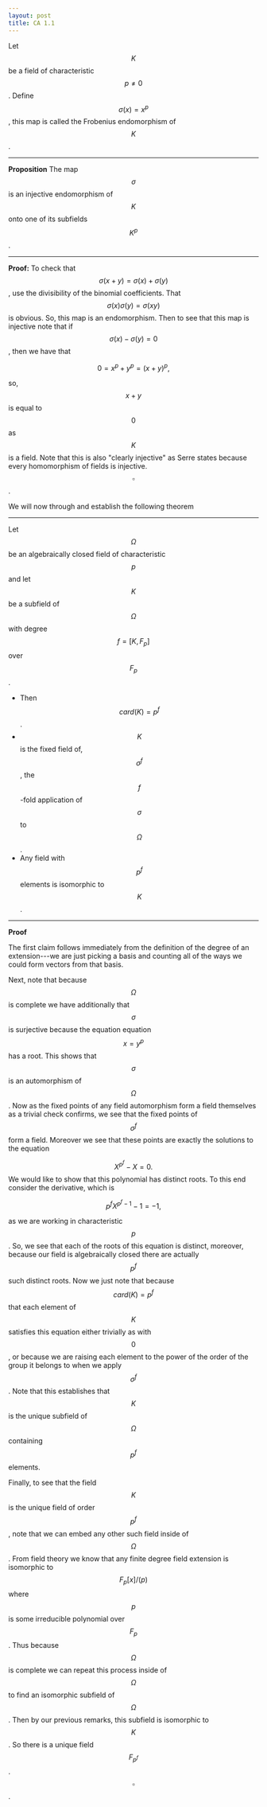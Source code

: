 ```yaml
---
layout: post
title: CA 1.1
---
```



Let $$K$$ be a field of characteristic $$p\neq 0$$. Define $$\sigma(x)=x^p$$, this map is called the Frobenius endomorphism of $$K$$. 


---------------------------------------------
**Proposition** The map $$\sigma$$ is an injective endomorphism of $$K$$ onto one of its subfields $$K^p$$. 

---------------------------------------------
**Proof:** To check that $$\sigma(x+y)=\sigma(x)+\sigma(y)$$, use the divisibility of the binomial coefficients. That $$\sigma(x)\sigma(y)=\sigma(xy)$$ is obvious. So, this map is an endomorphism. Then to see that this map is injective note that if $$\sigma(x)-\sigma(y)=0$$, then we have that 

$$
0=x^p+y^p=(x+y)^p,
$$

so, $$x+y$$ is equal to $$0$$ as $$K$$ is a field. Note that this is also "clearly injective" as Serre states because every homomorphism of fields is injective. $$\square$$. 

We will now through and establish the following theorem

---------------------------------------------
Let $$\Omega$$ be an algebraically closed field of characteristic $$p$$ and let $$K$$ be a subfield of $$\Omega$$ with degree $$f=[K,F_p]$$ over $$F_p$$. 

* Then $$card(K)=p^f$$. 
* $$K$$ is the fixed field of, $$\sigma^f$$, the $$f$$-fold application of $$\sigma$$ to $$\Omega$$.
* Any field with $$p^f$$ elements is isomorphic to $$K$$.


---------------------------------------------

**Proof**

The first claim follows immediately from the definition of the degree of an extension---we are just picking a basis and counting all of the ways we could form vectors from that basis. 

Next, note that because $$\Omega$$ is complete we have additionally that $$\sigma$$ is surjective because the equation equation $$x=y^p$$ has a root. This shows that $$\sigma$$ is an automorphism of $$\Omega$$. Now as the fixed points of any field automorphism form a field themselves as a trivial check confirms, we see that the fixed points of $$\sigma^f$$ form a field. Moreover we see that these points are exactly the solutions to the equation 

$$
X^{p^f}-X=0.
$$ 
We would like to show that this polynomial has distinct roots. To this end consider the derivative, which is

$$
p^fX^{p^f-1}-1=-1,
$$

as we are working in characteristic $$p$$. So, we see that each of the roots of this equation is distinct, moreover, because our field is algebraically closed there are actually $$p^f$$ such distinct roots. Now we just note that because $$card(K)=p^f$$ that each element of $$K$$ satisfies this equation either trivially as with $$0$$, or because we are raising each element to the power of the order of the group it belongs to when we apply $$\sigma^f$$. Note that this establishes that $$K$$ is the unique subfield of $$\Omega$$ containing $$p^f$$ elements.


Finally, to see that the field $$K$$ is the unique field of order $$p^f$$, note that we can embed any other such field inside of $$\Omega$$. From field theory we know that any finite degree field extension is isomorphic to $$F_p[x]/(p)$$ where $$p$$ is some irreducible polynomial over $$F_p$$. Thus because $$\Omega$$ is complete we can repeat this process inside of $$\Omega$$ to find an isomorphic subfield of $$\Omega$$. Then by our previous remarks, this subfield is isomorphic to $$K$$. So there is a unique field $$F_{p^f}$$. $$\square$$. 








